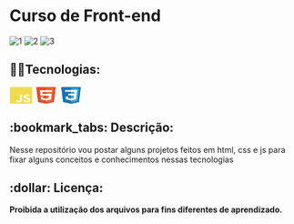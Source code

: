 <h1>Curso de Front-end</a></h1>

![1](https://github.com/joao-biondi/curso-de-html-css-e-js/assets/119629224/10c7133d-4599-4f2e-bdea-229583577662)
![2](https://github.com/joao-biondi/curso-de-html-css-e-js/assets/119629224/fd1a350e-7ec9-45f5-813b-04563a35ba0c)
![3](https://github.com/joao-biondi/curso-de-html-css-e-js/assets/119629224/fdbcf2bd-1b1e-47c8-98ad-d06b6a1f96fd)

<div style="display: inline_block">
  <h2>🧑‍💻Tecnologias:</h2>
  <img align="center" alt="joao-Js" height="30" width="40" src="https://raw.githubusercontent.com/devicons/devicon/master/icons/javascript/javascript-plain.svg">
  <img align="center" alt="joao-HTML" height="30" width="40" src="https://raw.githubusercontent.com/devicons/devicon/master/icons/html5/html5-original.svg">
  <img align="center" alt="joao-CSS" height="30" width="40" src="https://raw.githubusercontent.com/devicons/devicon/master/icons/css3/css3-original.svg">
</div>

<h2>:bookmark_tabs: Descrição:</h2>
<p>Nesse repositório vou postar alguns projetos feitos em html, css e js para fixar alguns conceitos e conhecimentos nessas tecnologias</p>


<h2>:dollar: Licença:</h2>
<b>Proibida a utilização dos arquivos para fins diferentes de aprendizado.</b>
